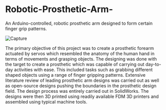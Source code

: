 # Robotic-Prosthetic-Arm-
An Arduino-controlled, robotic prosthetic arm designed to form certain finger grip patterns.


![Capture](https://user-images.githubusercontent.com/75569804/108779462-051c3180-75bb-11eb-8a62-f288e5a6a867.PNG)

The primary objective of this project was to create a prosthetic forearm actuated by servos which resembled the anatomy of the human hand in terms of movements and grasping objects. The designing was done with the target to create a prosthetic which was capable of carrying out day-to-day activities with ease. This included tasks such as grabbing different shaped objects using a range of finger gripping patterns. 
Extensive literature review of leading prosthetic arm designs was carried out as well as open-source designs pushing the boundaries in the prosthetic design field. The design process was entirely carried out in SolidWorks. The designs were then 3D printed using readily available FDM 3D printers and assembled using typical machine tools. 
